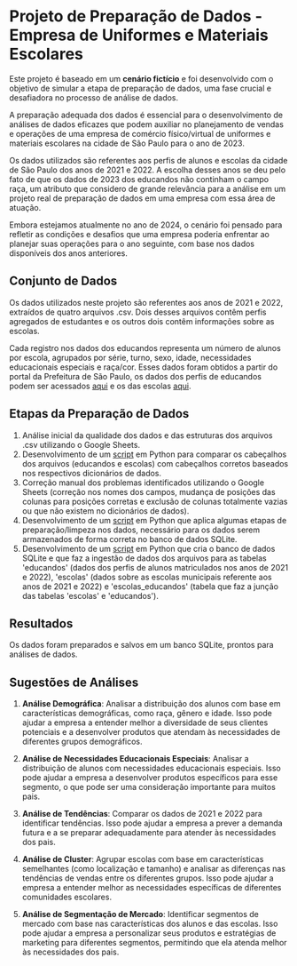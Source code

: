 ﻿

# Projeto de Preparação de Dados - Empresa de Uniformes e Materiais Escolares

Este projeto é baseado em um **cenário fictício** e foi desenvolvido com o objetivo de simular a etapa de preparação de dados, uma fase crucial e desafiadora no processo de análise de dados.

A preparação adequada dos dados é essencial para o desenvolvimento de análises de dados eficazes que podem auxiliar no planejamento de vendas e operações de uma empresa de comércio físico/virtual de uniformes e materiais escolares na cidade de São Paulo para o ano de 2023.

Os dados utilizados são referentes aos perfis de alunos e escolas da cidade de São Paulo dos anos de 2021 e 2022. A escolha desses anos se deu pelo fato de que os dados de 2023 dos educandos não continham o campo raça, um atributo que considero de grande relevância para a análise em um projeto real de preparação de dados em uma empresa com essa área de atuação.

Embora estejamos atualmente no ano de 2024, o cenário foi pensado para refletir as condições e desafios que uma empresa poderia enfrentar ao planejar suas operações para o ano seguinte, com base nos dados disponíveis dos anos anteriores.

## Conjunto de Dados

Os dados utilizados neste projeto são referentes aos anos de 2021 e 2022, extraídos de quatro arquivos .csv. Dois desses arquivos contêm perfis agregados de estudantes e os outros dois contêm informações sobre as escolas.

Cada registro nos dados dos educandos representa um número de alunos por escola, agrupados por série, turno, sexo, idade, necessidades educacionais especiais e raça/cor. Esses dados foram obtidos a partir do portal da Prefeitura de São Paulo, os dados dos perfis de educandos podem ser acessados [aqui](http://dados.prefeitura.sp.gov.br/dataset/perfil-dos-educandos-cor-raca-idade-sexo-necessidades-educacionais-especiais) e os das escolas [aqui](http://dados.prefeitura.sp.gov.br/dataset/cadastro-de-escolas-municipais-conveniadas-e-privadas).

## Etapas da Preparação de Dados

1. Análise inicial da qualidade dos dados e das estruturas dos arquivos .csv utilizando o Google Sheets.
2. Desenvolvimento de um [script](https://github.com/victorantoniassi/data_analytics_jr_test/tree/66872202f2d515acb954e19ea35592a60b6afbf2/solucao_victor_antoniassi/data_preparation/scripts/compare_delimited_file_headers) em Python para comparar os cabeçalhos dos arquivos (educandos e escolas) com cabeçalhos corretos baseados nos respectivos dicionários de dados.
3. Correção manual dos problemas identificados utilizando o Google Sheets (correção nos nomes dos campos, mudança de posições das colunas para posições corretas e exclusão de colunas totalmente vazias ou que não existem no dicionários de dados).
4. Desenvolvimento de um [script](https://github.com/victorantoniassi/data_analytics_jr_test/tree/66872202f2d515acb954e19ea35592a60b6afbf2/solucao_victor_antoniassi/data_preparation/scripts/datasets_to_sqlite) em Python que aplica algumas etapas de preparação/limpeza nos dados, necessário para os dados serem armazenados de forma correta no banco de dados SQLite.
5. Desenvolvimento de um [script](https://github.com/victorantoniassi/data_analytics_jr_test/tree/66872202f2d515acb954e19ea35592a60b6afbf2/solucao_victor_antoniassi/data_preparation/scripts/datasets_to_sqlite) em Python que cria o banco de dados SQLite e que faz a ingestão de dados dos arquivos para as tabelas 'educandos' (dados dos perfis de alunos matriculados nos anos de 2021 e 2022), 'escolas' (dados sobre as escolas municipais referente aos anos de 2021 e 2022) e 'escolas_educandos' (tabela que faz a junção das tabelas 'escolas' e 'educandos').

## Resultados

Os dados foram preparados e salvos em um banco SQLite, prontos para análises de dados.

## Sugestões de Análises

1. **Análise Demográfica**: Analisar a distribuição dos alunos com base em características demográficas, como raça, gênero e idade. Isso pode ajudar a empresa a entender melhor a diversidade de seus clientes potenciais e a desenvolver produtos que atendam às necessidades de diferentes grupos demográficos.

2. **Análise de Necessidades Educacionais Especiais**: Analisar a distribuição de alunos com necessidades educacionais especiais. Isso pode ajudar a empresa a desenvolver produtos específicos para esse segmento, o que pode ser uma consideração importante para muitos pais.

3. **Análise de Tendências**: Comparar os dados de 2021 e 2022 para identificar tendências. Isso pode ajudar a empresa a prever a demanda futura e a se preparar adequadamente para atender às necessidades dos pais.

4. **Análise de Cluster**: Agrupar escolas com base em características semelhantes (como localização e tamanho) e analisar as diferenças nas tendências de vendas entre os diferentes grupos. Isso pode ajudar a empresa a entender melhor as necessidades específicas de diferentes comunidades escolares.

5. **Análise de Segmentação de Mercado**: Identificar segmentos de mercado com base nas características dos alunos e das escolas. Isso pode ajudar a empresa a personalizar seus produtos e estratégias de marketing para diferentes segmentos, permitindo que ela atenda melhor às necessidades dos pais.

